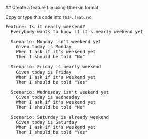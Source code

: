 ## Create a feature file using Gherkin format

Copy or type this code into `TGIF.feature`:

<pre class="file" data-filename="weekend.feature" data-target="replace">
Feature: Is it nearly weekend?
  Everybody wants to know if it's nearly weekend yet

  Scenario: Monday isn't weekend yet
    Given today is Monday
    When I ask if it's weekend yet
    Then I should be told "No"

  Scenario: Friday is nearly weekend
    Given today is Friday
    When I ask if it's weekend yet
    Then I should be told "Yes"

  Scenario: Wednesday isn't weekend yet
    Given today is Wednesday
    When I ask if it's weekend yet
    Then I should be told "No"

  Scenario: Saturday is already weekend
    Given today is Saturday
    When I ask if it's weekend yet
    Then I should be told "Yes"

</pre>

